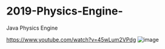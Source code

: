 # 2019-Physics-Engine-
﻿Java Physics Engine﻿

https://www.youtube.com/watch?v=45wLum2VPdg
![image](https://user-images.githubusercontent.com/67571491/86555450-570c3a80-bf8b-11ea-81b9-e31c262034be.png)

